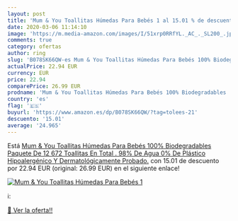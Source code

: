 ```yaml
---
layout: post
title: 'Mum & You Toallitas Húmedas Para Bebés 1 al 15.01 % de descuento'
date: 2020-03-06 11:14:10
image: 'https://m.media-amazon.com/images/I/51xrp0RRfYL._AC_._SL200_.jpg'
comments: true
category: ofertas
author: ring
slug: 'B078SK66QW-es Mum & You Toallitas Húmedas Para Bebés 100% Biodegradables  Paquete De 12   672 Toallitas En Total . 98% De Agua  0% De Plástico  Hipoalergénico Y Dermatológicamente Probado.'
actualPrice: 22.94 EUR
currency: EUR
price: 22.94
comparePrice: 26.99 EUR
prodname: 'Mum & You Toallitas Húmedas Para Bebés 100% Biodegradables  Paquete De 12   672 Toallitas En Total . 98% De Agua  0% De Plástico  Hipoalergénico Y Dermatológicamente Probado.'
country: 'es'
flag: '🇪🇸'
buyurl: 'https://www.amazon.es/dp/B078SK66QW/?tag=tolees-21'
descuento: '15.01'
average: '24.965'
---
```


Está [Mum & You Toallitas Húmedas Para Bebés 100% Biodegradables  Paquete De 12   672 Toallitas En Total . 98% De Agua  0% De Plástico  Hipoalergénico Y Dermatológicamente Probado.](https://www.amazon.es/dp/B078SK66QW/?tag=tolees-21) con 15.01 de descuento por 22.94 EUR (original: 26.99 EUR) en el siguiente enlace!

[![Mum & You Toallitas Húmedas Para Bebés 1](https://m.media-amazon.com/images/I/51xrp0RRfYL._AC_._SL200_.jpg)](https://www.amazon.es/dp/B078SK66QW/?tag=tolees-21)

ℹ️:


[🛒 Ver la oferta!!](https://www.amazon.es/dp/B078SK66QW/?tag=tolees-21)
